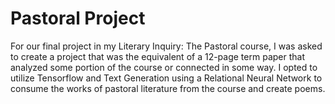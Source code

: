 # Pastoral Project
For our final project in my Literary Inquiry: The Pastoral course, I was asked to create a project that was the equivalent of a 12-page term paper that analyzed some portion of the course or connected in some way. I opted to utilize Tensorflow and Text Generation using a Relational Neural Network to consume the works of pastoral literature from the course and create poems. 
